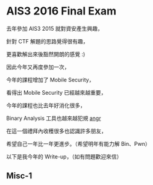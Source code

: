 # AIS3 2016 Final Exam

去年參加 AIS3 2015 就對資安產生興趣，

針對 CTF 解題的思路覺得很有趣，

更喜歡解出來後豁然開朗的感覺 :)

因此今年又再度參加一次，

今年的課程增加了 Mobile Security，

看得出 Mobile Security 已經越來越重要，

今年的課程也比去年好消化很多，

Binary Analysis 工具也越來越犯規 [angr](https://github.com/angr)

在這一個禮拜內收穫很多也認識許多朋友，

希望自己一年比一年更進步。（希望明年有能力解 Bin、Pwn）

以下是我今年的 Write-up，（如有問題歡迎來信）

## Misc-1 

